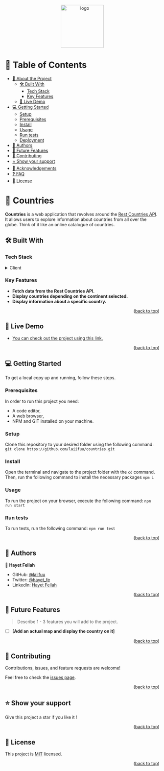 <a name="readme-top"></a>


<div align="center">

  <img src="murple_logo.png" alt="logo" width="140"  height="auto" />
  <br/>

</div>


# 📗 Table of Contents

- [📖 About the Project](#about-project)
  - [🛠 Built With](#built-with)
    - [Tech Stack](#tech-stack)
    - [Key Features](#key-features)
  - [🚀 Live Demo](#live-demo)
- [💻 Getting Started](#getting-started)
  - [Setup](#setup)
  - [Prerequisites](#prerequisites)
  - [Install](#install)
  - [Usage](#usage)
  - [Run tests](#run-tests)
  - [Deployment](#triangular_flag_on_post-deployment)
- [👥 Authors](#authors)
- [🔭 Future Features](#future-features)
- [🤝 Contributing](#contributing)
- [⭐️ Show your support](#support)
- [🙏 Acknowledgements](#acknowledgements)
- [❓ FAQ](#faq)
- [📝 License](#license)

<!-- PROJECT DESCRIPTION -->

# 📖 Countries <a name="about-project"></a>

**Countries** is a web application that revolves around the [Rest Countries API](https://restcountries.com/). It allows users to explore information about countries from all over the globe. Think of it like an online catalogue of countries.

## 🛠 Built With <a name="built-with"></a>

### Tech Stack <a name="tech-stack"></a>

<details>
  <summary>Client</summary>
  <ul>
    <li><a href="https://reactjs.org/">React.js</a></li>
    <li><a href="https://redux.js.org/">Redux</a></li>
  </ul>
</details>


### Key Features <a name="key-features"></a>

- **Fetch data from  the Rest Countries API.**
- **Display countries depending on the continent selected.**
- **Display information about a specific country.**


<p align="right">(<a href="#readme-top">back to top</a>)</p>


## 🚀 Live Demo <a name="live-demo"></a>

- [You can check out the project using this link.](https://luminous-cucurucho-69e63a.netlify.app/)

<p align="right">(<a href="#readme-top">back to top</a>)</p>


## 💻 Getting Started <a name="getting-started"></a>

To get a local copy up and running, follow these steps.

### Prerequisites

In order to run this project you need:
- A code editor,
- A web browser,
- NPM and GIT installed on your machine.

### Setup

Clone this repository to your desired folder using the following command: `git clone https://github.com/laiifuu/countries.git`


### Install

Open the terminal and navigate to the project folder with the `cd` command. Then, run the following command to install the necessary packages `npm i`

### Usage

To run the project on your browser, execute the following command: `npm run start`


### Run tests

To run tests, run the following command: `npm run test`


<p align="right">(<a href="#readme-top">back to top</a>)</p>


## 👥 Authors <a name="authors"></a>

👤 **Hayet Fellah**

- GitHub: [@laiifuu](https://github.com/laiifuu)
- Twitter: [@hayet_fe](https://twitter.com/hayet_fe)
- LinkedIn: [Hayet Fellah](https://www.linkedin.com/in/hayet-f-5b4347247)


<p align="right">(<a href="#readme-top">back to top</a>)</p>


## 🔭 Future Features <a name="future-features"></a>

> Describe 1 - 3 features you will add to the project.

- [ ] **[Add an actual  map and display the country on it]**


<p align="right">(<a href="#readme-top">back to top</a>)</p>


## 🤝 Contributing <a name="contributing"></a>

Contributions, issues, and feature requests are welcome!

Feel free to check the [issues page](../../issues/).

<p align="right">(<a href="#readme-top">back to top</a>)</p>

<!-- SUPPORT -->

## ⭐️ Show your support <a name="support"></a>


Give this project a star if you like it !






<p align="right">(<a href="#readme-top">back to top</a>)</p>

<!-- LICENSE -->

## 📝 License <a name="license"></a>

This project is [MIT](./LICENSE) licensed.

<p align="right">(<a href="#readme-top">back to top</a>)</p>